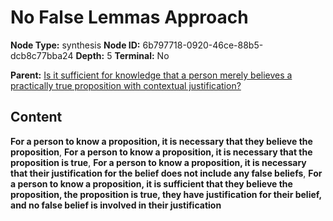 # No False Lemmas Approach

**Node Type:** synthesis
**Node ID:** 6b797718-0920-46ce-88b5-dcb8c77bba24
**Depth:** 5
**Terminal:** No

**Parent:** [Is it sufficient for knowledge that a person merely believes a practically true proposition with contextual justification?](is-it-sufficient-for-knowledge-that-a-person-merely-believes-a-practically-true-proposition-with-contextual-justification-antithesis-a2c46733-8d65-4d9d-92e8-0d7770d1c5b8.md)

## Content

**For a person to know a proposition, it is necessary that they believe the proposition**, **For a person to know a proposition, it is necessary that the proposition is true**, **For a person to know a proposition, it is necessary that their justification for the belief does not include any false beliefs**, **For a person to know a proposition, it is sufficient that they believe the proposition, the proposition is true, they have justification for their belief, and no false belief is involved in their justification**

